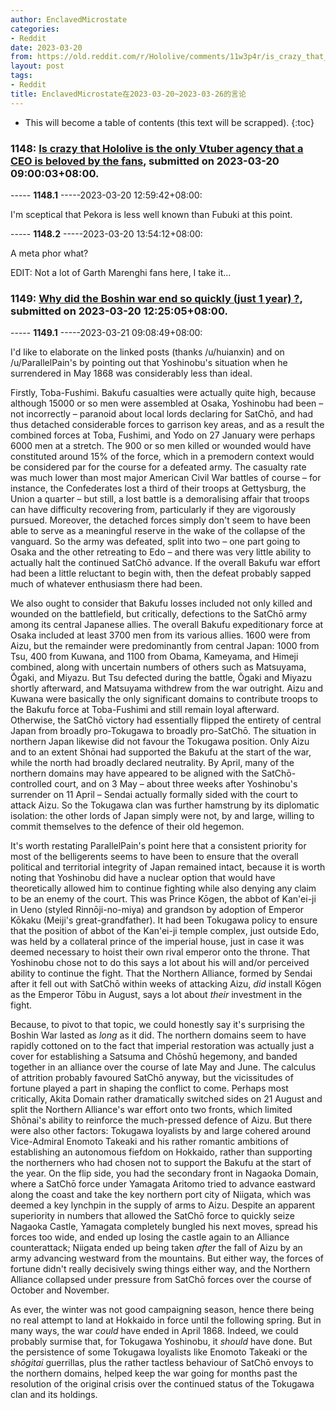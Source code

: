 ```yaml
---
author: EnclavedMicrostate
categories:
- Reddit
date: 2023-03-20
from: https://old.reddit.com/r/Hololive/comments/11w3p4r/is_crazy_that_hololive_is_the_only_vtuber_agency/
layout: post
tags:
- Reddit
title: EnclavedMicrostate在2023-03-20~2023-03-26的言论
---
```


* This will become a table of contents (this text will be scrapped).
{:toc}

### 1148: [Is crazy that Hololive is the only Vtuber agency that a CEO is beloved by the fans](https://old.reddit.com/r/Hololive/comments/11w3p4r/is_crazy_that_hololive_is_the_only_vtuber_agency/), submitted on 2023-03-20 09:00:03+08:00.

----- __1148.1__ -----2023-03-20 12:59:42+08:00:

I'm sceptical that Pekora is less well known than Fubuki at this point.

----- __1148.2__ -----2023-03-20 13:54:12+08:00:

A meta phor what?

EDIT: Not a lot of Garth Marenghi fans here, I take it...

### 1149: [Why did the Boshin war end so quickly (just 1 year) ?](https://old.reddit.com/r/AskHistorians/comments/11w8esk/why_did_the_boshin_war_end_so_quickly_just_1_year/), submitted on 2023-03-20 12:25:05+08:00.

----- __1149.1__ -----2023-03-21 09:08:49+08:00:

I'd like to elaborate on the linked posts (thanks /u/huianxin) and on /u/ParallelPain's by pointing out that Yoshinobu's situation when he surrendered in May 1868 was considerably less than ideal.

Firstly, Toba-Fushimi. Bakufu casualties were actually quite high, because although 15000 or so men were assembled at Osaka, Yoshinobu had been – not incorrectly – paranoid about local lords declaring for SatChō, and had thus detached considerable forces to garrison key areas, and as a result the combined forces at Toba, Fushimi, and Yodo on 27 January were perhaps 6000 men at a stretch. The 900 or so men killed or wounded would have constituted around 15% of the force, which in a premodern context would be considered par for the course for a defeated army. The casualty rate was much lower than most major American Civil War battles of course – for instance, the Confederates lost a third of their troops at Gettysburg, the Union a quarter – but still, a lost battle is a demoralising affair that troops can have difficulty recovering from, particularly if they are vigorously pursued. Moreover, the detached forces simply don't seem to have been able to serve as a meaningful reserve in the wake of the collapse of the vanguard. So the army was defeated, split into two – one part going to Osaka and the other retreating to Edo – and there was very little ability to actually halt the continued SatChō advance. If the overall Bakufu war effort had been a little reluctant to begin with, then the defeat probably sapped much of whatever enthusiasm there had been.

We also ought to consider that Bakufu losses included not only killed and wounded on the battlefield, but critically, defections to the SatChō army among its central Japanese allies. The overall Bakufu expeditionary force at Osaka included at least 3700 men from its various allies. 1600 were from Aizu, but the remainder were predominantly from central Japan: 1000 from Tsu, 400 from Kuwana, and 1100 from Obama, Kameyama, and Himeji combined, along with uncertain numbers of others such as Matsuyama, Ōgaki, and Miyazu. But Tsu defected during the battle, Ōgaki and Miyazu shortly afterward, and Matsuyama withdrew from the war outright. Aizu and Kuwana were basically the only significant domains to contribute troops to the Bakufu force at Toba-Fushimi and still remain loyal afterward. Otherwise, the SatChō victory had essentially flipped the entirety of central Japan from broadly pro-Tokugawa to broadly pro-SatChō. The situation in northern Japan likewise did not favour the Tokugawa position. Only Aizu and to an extent Shōnai had supported the Bakufu at the start of the war, while the north had broadly declared neutrality. By April, many of the northern domains may have appeared to be aligned with the SatChō-controlled court, and on 3 May – about three weeks after Yoshinobu's surrender on 11 April – Sendai actually formally sided with the court to attack Aizu. So the Tokugawa clan was further hamstrung by its diplomatic isolation: the other lords of Japan simply were not, by and large, willing to commit themselves to the defence of their old hegemon.

It's worth restating ParallelPain's point here that a consistent priority for most of the belligerents seems to have been to ensure that the overall political and territorial integrity of Japan remained intact, because it is worth noting that Yoshinobu did have a nuclear option that would have theoretically allowed him to continue fighting while also denying any claim to be an enemy of the court. This was Prince Kōgen, the abbot of Kan'ei-ji in Ueno (styled Rinnōji-no-miya) and grandson by adoption of Emperor Kōkaku (Meiji's great-grandfather). It had been Tokugawa policy to ensure that the position of abbot of the Kan'ei-ji temple complex, just outside Edo, was held by a collateral prince of the imperial house, just in case it was deemed necessary to hoist their own rival emperor onto the throne. That Yoshinobu chose not to do this says a lot about his will and/or perceived ability to continue the fight. That the Northern Alliance, formed by Sendai after it fell out with SatChō within weeks of attacking Aizu, *did* install Kōgen as the Emperor Tōbu in August, says a lot about *their* investment in the fight.

Because, to pivot to that topic, we could honestly say it's surprising the Boshin War lasted as *long* as it did. The northern domains seem to have rapidly cottoned on to the fact that imperial restoration was actually just a cover for establishing a Satsuma and Chōshū hegemony, and banded together in an alliance over the course of late May and June. The calculus of attrition probably favoured SatChō anyway, but the vicissitudes of fortune played a part in shaping the conflict to come. Perhaps most critically, Akita Domain rather dramatically switched sides on 21 August and split the Northern Alliance's war effort onto two fronts, which limited Shōnai's ability to reinforce the much-pressed defence of Aizu. But there were also other factors: Tokugawa loyalists by and large cohered around Vice-Admiral Enomoto Takeaki and his rather romantic ambitions of establishing an autonomous fiefdom on Hokkaido, rather than supporting the northerners who had chosen not to support the Bakufu at the start of the year. On the flip side, you had the secondary front in Nagaoka Domain, where a SatChō force under Yamagata Aritomo tried to advance eastward along the coast and take the key northern port city of Niigata, which was deemed a key lynchpin in the supply of arms to Aizu. Despite an apparent superiority in numbers that allowed the SatChō force to quickly seize Nagaoka Castle, Yamagata completely bungled his next moves, spread his forces too wide, and ended up losing the castle again to an Alliance counterattack; Niigata ended up being taken *after* the fall of Aizu by an army advancing westward from the mountains. But either way, the forces of fortune didn't really decisively swing things either way, and the Northern Alliance collapsed under pressure from SatChō forces over the course of October and November. 

As ever, the winter was not good campaigning season, hence there being no real attempt to land at Hokkaido in force until the following spring. But in many ways, the war *could* have ended in April 1868. Indeed, we could probably surmise that, for Tokugawa Yoshinobu, it *should* have done. But the persistence of some Tokugawa loyalists like Enomoto Takeaki or the *shōgitai* guerrillas, plus the rather tactless behaviour of SatChō envoys to the northern domains, helped keep the war going for months past the resolution of the original crisis over the continued status of the Tokugawa clan and its holdings.

